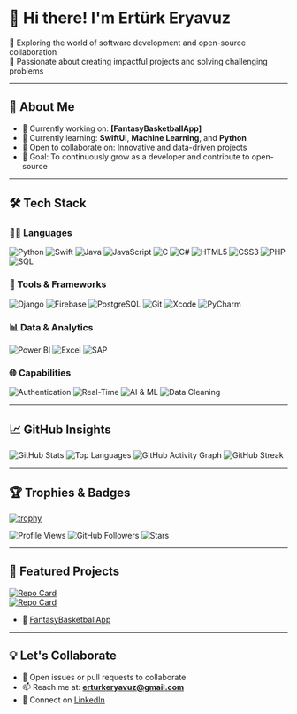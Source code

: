 # 👋 Hi there! I'm Ertürk Eryavuz

🚀 Exploring the world of software development and open-source collaboration  
🎯 Passionate about creating impactful projects and solving challenging problems  

---

## 🌟 About Me
- 🔭 Currently working on: **[FantasyBasketballApp]**
- 🌱 Currently learning: **SwiftUI**, **Machine Learning**, and **Python**
- 🤝 Open to collaborate on: Innovative and data-driven projects
- 🎯 Goal: To continuously grow as a developer and contribute to open-source

---

## 🛠️ Tech Stack

### 👨‍💻 Languages
![Python](https://img.shields.io/badge/Python-%233776AB.svg?style=for-the-badge&logo=python&logoColor=white)
![Swift](https://img.shields.io/badge/Swift-%23FA7343.svg?style=for-the-badge&logo=swift&logoColor=white)
![Java](https://img.shields.io/badge/Java-%23ED8B00.svg?style=for-the-badge&logo=openjdk&logoColor=white)
![JavaScript](https://img.shields.io/badge/JavaScript-%23F7DF1E.svg?style=for-the-badge&logo=javascript&logoColor=black)
![C](https://img.shields.io/badge/C-%2300599C.svg?style=for-the-badge&logo=c&logoColor=white)
![C#](https://img.shields.io/badge/C%23-%23239120.svg?style=for-the-badge&logo=c-sharp&logoColor=white)
![HTML5](https://img.shields.io/badge/HTML5-%23E34F26.svg?style=for-the-badge&logo=html5&logoColor=white)
![CSS3](https://img.shields.io/badge/CSS3-%231572B6.svg?style=for-the-badge&logo=css3&logoColor=white)
![PHP](https://img.shields.io/badge/PHP-%23777BB4.svg?style=for-the-badge&logo=php&logoColor=white)
![SQL](https://img.shields.io/badge/SQL-%23007ACC.svg?style=for-the-badge&logo=sqlite&logoColor=white)

### 🧰 Tools & Frameworks
![Django](https://img.shields.io/badge/Django-%23092E20.svg?style=for-the-badge&logo=django&logoColor=white)
![Firebase](https://img.shields.io/badge/Firebase-%23FFCA28.svg?style=for-the-badge&logo=firebase&logoColor=black)
![PostgreSQL](https://img.shields.io/badge/PostgreSQL-%23316192.svg?style=for-the-badge&logo=postgresql&logoColor=white)
![Git](https://img.shields.io/badge/Git-%23F05032.svg?style=for-the-badge&logo=git&logoColor=white)
![Xcode](https://img.shields.io/badge/Xcode-%23000000.svg?style=for-the-badge&logo=xcode&logoColor=white)
![PyCharm](https://img.shields.io/badge/PyCharm-%23000000.svg?style=for-the-badge&logo=pycharm&logoColor=white)

### 📊 Data & Analytics
![Power BI](https://img.shields.io/badge/PowerBI-%23F2C811.svg?style=for-the-badge&logo=powerbi&logoColor=black)
![Excel](https://img.shields.io/badge/Excel-%23217346.svg?style=for-the-badge&logo=microsoft-excel&logoColor=white)
![SAP](https://img.shields.io/badge/SAP-%2300B2B1.svg?style=for-the-badge&logo=sap&logoColor=white)

### 🌐 Capabilities
![Authentication](https://img.shields.io/badge/Auth%20Systems-blueviolet?style=for-the-badge)
![Real-Time](https://img.shields.io/badge/Real--Time%20Sync-green?style=for-the-badge)
![AI & ML](https://img.shields.io/badge/Machine%20Learning-%23FF6F61?style=for-the-badge)
![Data Cleaning](https://img.shields.io/badge/Data%20Cleaning-%23FFC107?style=for-the-badge)

---

## 📈 GitHub Insights

![GitHub Stats](https://github-readme-stats.vercel.app/api?username=erturkeryavuz&show_icons=true&theme=radical)
![Top Languages](https://github-readme-stats.vercel.app/api/top-langs/?username=erturkeryavuz&layout=compact&theme=radical)
![GitHub Activity Graph](https://github-readme-activity-graph.vercel.app/graph?username=erturkeryavuz&theme=radical)
![GitHub Streak](https://streak-stats.demolab.com/?user=erturkeryavuz&theme=radical&date_format=M%20j%5B%2C%20Y%5D)

---

## 🏆 Trophies & Badges

[![trophy](https://github-profile-trophy.vercel.app/?username=erturkeryavuz&theme=radical)](https://github.com/ryo-ma/github-profile-trophy)

![Profile Views](https://komarev.com/ghpvc/?username=erturkeryavuz&color=brightgreen)
![GitHub Followers](https://img.shields.io/github/followers/erturkeryavuz?style=social)
![Stars](https://img.shields.io/github/stars/erturkeryavuz?style=social)

---

## 🚀 Featured Projects

[![Repo Card](https://github-readme-stats.vercel.app/api/pin/?username=erturkeryavuz&repo=Euro2024App&theme=radical)](https://github.com/erturkeryavuz/Euro2024App)  
[![Repo Card](https://github-readme-stats.vercel.app/api/pin/?username=erturkeryavuz&repo=NBASHOP&theme=radical)](https://github.com/erturkeryavuz/NBASHOP)

- 🚧 [FantasyBasketballApp](https://github.com/erturkeryavuz/fantasy-basketball)

---

## 💡 Let's Collaborate

- 📝 Open issues or pull requests to collaborate
- 📫 Reach me at: **erturkeryavuz@gmail.com**
- 👔 Connect on [LinkedIn](https://www.linkedin.com/in/ert%C3%BCrk-e-083b76282/)
